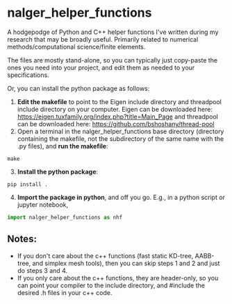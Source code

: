 # nalger_helper_functions
A hodgepodge of Python and C++ helper functions I've written during my research that may be broadly useful. Primarily related to numerical methods/computational science/finite elements.

The files are mostly stand-alone, so you can typically just copy-paste the ones you need into your project, and edit them as needed to your specifications.

Or, you can install the python package as follows:
1) **Edit the makefile** to point to the Eigen include directory and threadpool include directory on your computer. Eigen can be downloaded here: https://eigen.tuxfamily.org/index.php?title=Main_Page and threadpool can be downloaded here: https://github.com/bshoshany/thread-pool
2) Open a terminal in the nalger_helper_functions base directory (directory containing the makefile, not the subdirectory of the same name with the .py files), and **run the makefile**:
 ```none
 make
 ```
3) **Install the python package**:
 ```none
 pip install .
 ```
4) **Import the package in python**, and off you go. E.g., in a python script or jupyter notebook, 
 ```python
 import nalger_helper_functions as nhf
 ```

## Notes:

- If you don't care about the c++ functions (fast static KD-tree, AABB-tree, and simplex mesh tools), then you can skip steps 1 and 2 and just do steps 3 and 4.
- If you only care about the c++ functions, they are header-only, so you can point your compiler to the include directory, and #include the desired .h files in your c++ code.
